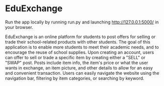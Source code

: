 # EduExchange

Run the app locally by running run.py and launching http://127.0.0.1:5000/ in your browser.

EduExchange is an online platform for students to post offers for selling or trade their school-related products with other students. The goal of this application is to enable more students to meet their academic needs, and to encourage the reuse of school supplies. Upon creating an account, users can offer to sell or trade a specific item by creating either a "SELL" or "SWAP" post. Posts include item info, the item's price or what the user wants in exchange, an item picture, and other details to allow for an easy and convenient transaction. Users can easily navigate the website using the navigation bar, filtering by item categories, or searching by keyword.
